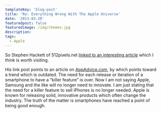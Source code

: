 ```yaml
---
templateKey: 'blog-post'
title: 'Re: Everything Wrong With The Apple Universe'
date: '2013-03-20'
featuredpost: false
featuredimage: /img/chemex.jpg
description:
tags:
  - Apple
---
```


So Stephen Hackett of 512pixels.net [linked to an interesting article](http://512pixels.net/2013/03/everything-wrong/) which I think is worth visiting.

His link post points to an article on [AppAdvice.com](http://appadvice.com/appnn/2013/03/analyst-the-iphone-5s-will-have-a-killer-feature), by which points toward a trend which is outdated. The need for each release or iteration of a smartphone to have a “killer feature” is over. Now I am not saying Apple, Samsung and the like will no longer need to innovate. I am just stating that the need for a killer feature to sell iPhones is no longer needed. Apple is known for releasing solid, innovative products which often change the industry. The truth of the matter is smartphones have reached a point of being good enough.
